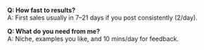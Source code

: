 **Q: How fast to results?**  
A: First sales usually in 7–21 days if you post consistently (2/day).

**Q: What do you need from me?**  
A: Niche, examples you like, and 10 mins/day for feedback.
